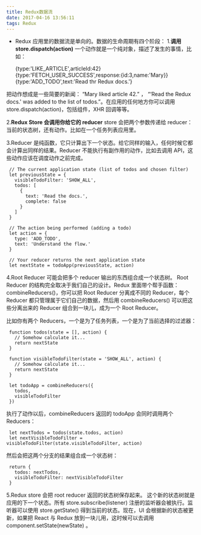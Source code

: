 ```yaml
---
title: Redux数据流
date: 2017-04-16 13:56:11
tags: Redux
---
```


* Redux 应用里的数据流是单向的。数据的生命周期有四个阶段：
1.**调用 store.dispatch(action)**
一个动作就是一个纯对象，描述了发生的事情，比如：
    
    
    {type:'LIKE_ARTICLE',articleId:42}
    {type:'FETCH_USER_SUCCESS',response:{id:3,name:'Mary}}
    {type:'ADD_TODO',text:'Read thr Redux docs.'}
    
把动作想成是一些简要的新闻： “Mary liked article 42.” ， “‘Read the Redux docs.' was added to the list of todos.”。在应用的任何地方你可以调用 store.dispatch(action)，包括组件，XHR 回调等等。
<!--more-->
2.**Redux Store 会调用你给它的 reducer**
store 会把两个参数传递给 reducer：当前的状态树，还有动作。比如在一个任务列表应用里。

3.Reducer 是纯函数，它只计算出下一个状态。给它同样的输入，任何时候它都会计算出同样的结果。Reducer 不能执行有副作用的动作，比如去调用 API，这些动作应该在调度动作之前完成。

     // The current application state (list of todos and chosen filter)
     let previousState = {
       visibleTodoFilter: 'SHOW_ALL',
       todos: [ 
         {
           text: 'Read the docs.',
           complete: false
         }
       ]
     }
    
     // The action being performed (adding a todo)
     let action = {
       type: 'ADD_TODO',
       text: 'Understand the flow.'
     }
    
     // Your reducer returns the next application state
     let nextState = todoApp(previousState, action)
     
4.Root Reducer 可能会把多个 reducer 输出的东西组合成一个状态树。
 Root Reducer 的结构完全取决于我们自己的设计。Redux 里面带个帮手函数：combineReducers()，你可以把 Root Reducer 分离成不同的 Reducer，每个 Reducer 都只管理属于它们自己的数据，然后用 combineReducers() 可以把这些分离出来的 Reducer 组合到一块儿，成为一个 Root Reducer。
   
 比如你有两个 Reducers，一个是为了任务列表，一个是为了当前选择的过滤器：
 
 
     function todos(state = [], action) {
       // Somehow calculate it...
       return nextState
     }
    
     function visibleTodoFilter(state = 'SHOW_ALL', action) {
       // Somehow calculate it...
       return nextState
     }
    
     let todoApp = combineReducers({
       todos,
       visibleTodoFilter
     })
执行了动作以后，combineReducers 返回的 todoApp 会同时调用两个 Reducers：

     let nextTodos = todos(state.todos, action)
     let nextVisibleTodoFilter = visibleTodoFilter(state.visibleTodoFilter, action)
     
然后会把这两个分支的结果组合成一个状态树：

     return {
       todos: nextTodos,
       visibleTodoFilter: nextVisibleTodoFilter
     }
     
5.Redux store 会把 root reducer 返回的状态树保存起来。
  这个新的状态树就是应用的下一个状态。所有 store.subscribe(listener) 注册的监听器会被执行。监听器可以使用 store.getState() 得到当前的状态。现在，UI 会根据新的状态被更新，如果把 React 与 Redux 放到一块儿用，这时候可以去调用  component.setState(newState) 。
